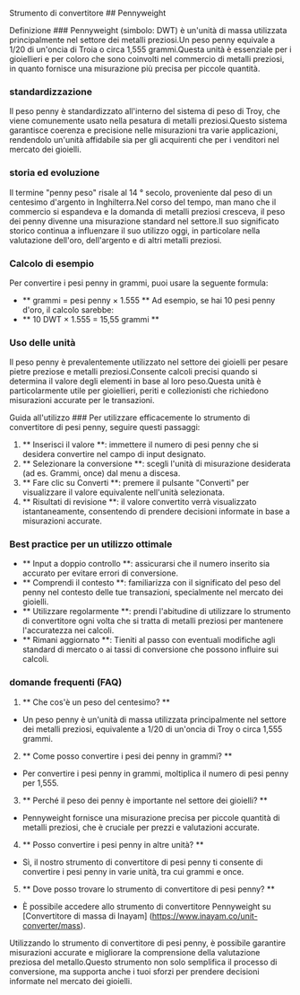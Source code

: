 Strumento di convertitore ## Pennyweight

Definizione ###
Pennyweight (simbolo: DWT) è un'unità di massa utilizzata principalmente nel settore dei metalli preziosi.Un peso penny equivale a 1/20 di un'oncia di Troia o circa 1,555 grammi.Questa unità è essenziale per i gioiellieri e per coloro che sono coinvolti nel commercio di metalli preziosi, in quanto fornisce una misurazione più precisa per piccole quantità.

### standardizzazione
Il peso penny è standardizzato all'interno del sistema di peso di Troy, che viene comunemente usato nella pesatura di metalli preziosi.Questo sistema garantisce coerenza e precisione nelle misurazioni tra varie applicazioni, rendendolo un'unità affidabile sia per gli acquirenti che per i venditori nel mercato dei gioielli.

### storia ed evoluzione
Il termine "penny peso" risale al 14 ° secolo, proveniente dal peso di un centesimo d'argento in Inghilterra.Nel corso del tempo, man mano che il commercio si espandeva e la domanda di metalli preziosi cresceva, il peso dei penny divenne una misurazione standard nel settore.Il suo significato storico continua a influenzare il suo utilizzo oggi, in particolare nella valutazione dell'oro, dell'argento e di altri metalli preziosi.

### Calcolo di esempio
Per convertire i pesi penny in grammi, puoi usare la seguente formula:
- ** grammi = pesi penny × 1.555 **
Ad esempio, se hai 10 pesi penny d'oro, il calcolo sarebbe:
- ** 10 DWT × 1.555 = 15,55 grammi **

### Uso delle unità
Il peso penny è prevalentemente utilizzato nel settore dei gioielli per pesare pietre preziose e metalli preziosi.Consente calcoli precisi quando si determina il valore degli elementi in base al loro peso.Questa unità è particolarmente utile per gioiellieri, periti e collezionisti che richiedono misurazioni accurate per le transazioni.

Guida all'utilizzo ###
Per utilizzare efficacemente lo strumento di convertitore di pesi penny, seguire questi passaggi:
1. ** Inserisci il valore **: immettere il numero di pesi penny che si desidera convertire nel campo di input designato.
2. ** Selezionare la conversione **: scegli l'unità di misurazione desiderata (ad es. Grammi, once) dal menu a discesa.
3. ** Fare clic su Converti **: premere il pulsante "Converti" per visualizzare il valore equivalente nell'unità selezionata.
4. ** Risultati di revisione **: il valore convertito verrà visualizzato istantaneamente, consentendo di prendere decisioni informate in base a misurazioni accurate.

### Best practice per un utilizzo ottimale
- ** Input a doppio controllo **: assicurarsi che il numero inserito sia accurato per evitare errori di conversione.
- ** Comprendi il contesto **: familiarizza con il significato del peso del penny nel contesto delle tue transazioni, specialmente nel mercato dei gioielli.
- ** Utilizzare regolarmente **: prendi l'abitudine di utilizzare lo strumento di convertitore ogni volta che si tratta di metalli preziosi per mantenere l'accuratezza nei calcoli.
- ** Rimani aggiornato **: Tieniti al passo con eventuali modifiche agli standard di mercato o ai tassi di conversione che possono influire sui calcoli.

### domande frequenti (FAQ)

1. ** Che cos'è un peso del centesimo? **
- Un peso penny è un'unità di massa utilizzata principalmente nel settore dei metalli preziosi, equivalente a 1/20 di un'oncia di Troy o circa 1,555 grammi.

2. ** Come posso convertire i pesi dei penny in grammi? **
- Per convertire i pesi penny in grammi, moltiplica il numero di pesi penny per 1,555.

3. ** Perché il peso dei penny è importante nel settore dei gioielli? **
- Pennyweight fornisce una misurazione precisa per piccole quantità di metalli preziosi, che è cruciale per prezzi e valutazioni accurate.

4. ** Posso convertire i pesi penny in altre unità? **
- Sì, il nostro strumento di convertitore di pesi penny ti consente di convertire i pesi penny in varie unità, tra cui grammi e once.

5. ** Dove posso trovare lo strumento di convertitore di pesi penny? **
- È possibile accedere allo strumento di convertitore Pennyweight su [Convertitore di massa di Inayam] (https://www.inayam.co/unit-converter/mass).

Utilizzando lo strumento di convertitore di pesi penny, è possibile garantire misurazioni accurate e migliorare la comprensione della valutazione preziosa del metallo.Questo strumento non solo semplifica il processo di conversione, ma supporta anche i tuoi sforzi per prendere decisioni informate nel mercato dei gioielli.